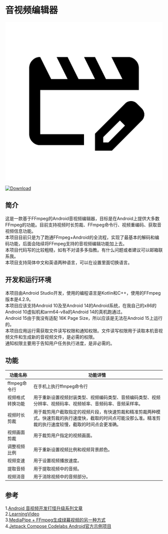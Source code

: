 # 音视频编辑器

![Image](app/src/main/ic_launcher-playstore.png)  

[![Download](https://img.shields.io/badge/download-App-blue.svg)](https://github.com/Ilovecat1949/AudioAndVideoEditor/releases)


## 简介
这是一款基于FFmpeg的Android音视频编辑器，目标是在Android上提供大多数FFmpeg的功能。目前支持视频时长剪裁、FFmpeg命令行、视频重编码、获取音视频信息功能。  
本项目目前只是为了跑通FFmpeg+Android的全流程，实现了最基本的解码和编码功能，后面会陆续将FFmpeg支持的音视频编辑功能加上去。  
本项目代码写的比较粗糙，如有不对请多多指教。有什么问题或者建议可以邮箱联系我。  
本项目支持简体中文和英语两种语言，可以在设置里面切换语言。
## 开发和运行环境
本项目由Android Studio开发，使用的编程语言是Kotlin和C++，使用的FFmpeg版本是4.2.9。  
本项目应该支持Android 10及至Android 14的Android系统，在我自己的x86的Android 10虚拟机和arm64-v8a的Android 14的真机跑通过。  
Android 15由于我没有适配 16K Page Size，所以应该是无法在Android 15上运行的。  
本项目应用运行需获取文件读写权限和通知权限。文件读写权限用于读取本机音视频文件和生成新的音视频文件，是必需的权限。  
通知权限主要用于告知用户任务执行进度，是非必需的。
## 功能
| 功能名称      | 功能详情                                                                           |
|-----------|--------------------------------------------------------------------------------|  
| ffmpeg命令行 | 在手机上执行ffmpeg命令行                                                                |  
| 视频格式转换功能  | 用于重新设置视频封装类型、视频编码类型、音频编码类型、视频分辨率、视频码率、视频帧率、音频码率、音频采样率。                         |
| 视频时长剪裁    | 用于裁剪用户截取指定的视频片段，有快速剪裁和精准剪裁两种模式。快速剪裁的执行速度快，截取的时间点可能没那么准。精准剪裁的执行速度较慢，截取的时间点会更准确。 |
| 视频画面剪裁    | 用于裁剪用户指定的视频画面。                                                                 |
| 调整视频比例    | 用于重新设置视频比例和视频背景颜色。                                                             |
| 视频变速      | 用于设置视频播放速度。                                                                    |
| 提取音频      | 用于提取视频中的音频。                                                                    |
| 视频消音      | 用于消除视频中的音频部分。                                                                  |

## 参考
1.[Android 音视频开发打怪升级系列文章](https://juejin.cn/post/6844903949451919368)  
2.[LearningVideo](https://github.com/ChenLittlePing/LearningVideo)  
3.[MediaPipe + FFmpeg生成绿幕视频的另一种方式](https://juejin.cn/post/7323398442730078245)  
4.[Jetpack Compose Codelabs Android官方示例项目](https://github.com/android/codelab-android-compose) 
